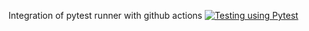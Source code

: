 Integration of pytest runner with github actions
[![Testing using Pytest](https://github.com/Amittyagivats/cicd-setup-with-github-actions/actions/workflows/pytest.yml/badge.svg)](https://github.com/Amittyagivats/cicd-setup-with-github-actions/actions/workflows/pytest.yml)
